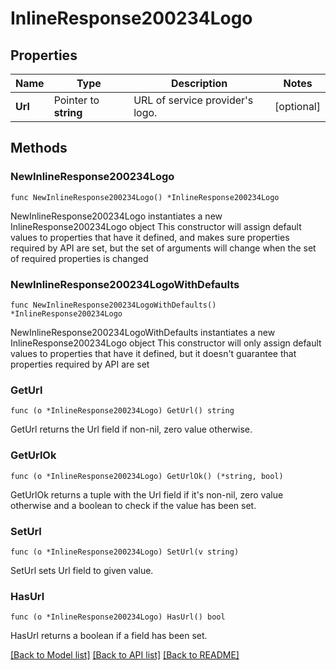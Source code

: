 # InlineResponse200234Logo

## Properties

Name | Type | Description | Notes
------------ | ------------- | ------------- | -------------
**Url** | Pointer to **string** | URL of service provider&#39;s logo. | [optional] 

## Methods

### NewInlineResponse200234Logo

`func NewInlineResponse200234Logo() *InlineResponse200234Logo`

NewInlineResponse200234Logo instantiates a new InlineResponse200234Logo object
This constructor will assign default values to properties that have it defined,
and makes sure properties required by API are set, but the set of arguments
will change when the set of required properties is changed

### NewInlineResponse200234LogoWithDefaults

`func NewInlineResponse200234LogoWithDefaults() *InlineResponse200234Logo`

NewInlineResponse200234LogoWithDefaults instantiates a new InlineResponse200234Logo object
This constructor will only assign default values to properties that have it defined,
but it doesn't guarantee that properties required by API are set

### GetUrl

`func (o *InlineResponse200234Logo) GetUrl() string`

GetUrl returns the Url field if non-nil, zero value otherwise.

### GetUrlOk

`func (o *InlineResponse200234Logo) GetUrlOk() (*string, bool)`

GetUrlOk returns a tuple with the Url field if it's non-nil, zero value otherwise
and a boolean to check if the value has been set.

### SetUrl

`func (o *InlineResponse200234Logo) SetUrl(v string)`

SetUrl sets Url field to given value.

### HasUrl

`func (o *InlineResponse200234Logo) HasUrl() bool`

HasUrl returns a boolean if a field has been set.


[[Back to Model list]](../README.md#documentation-for-models) [[Back to API list]](../README.md#documentation-for-api-endpoints) [[Back to README]](../README.md)


